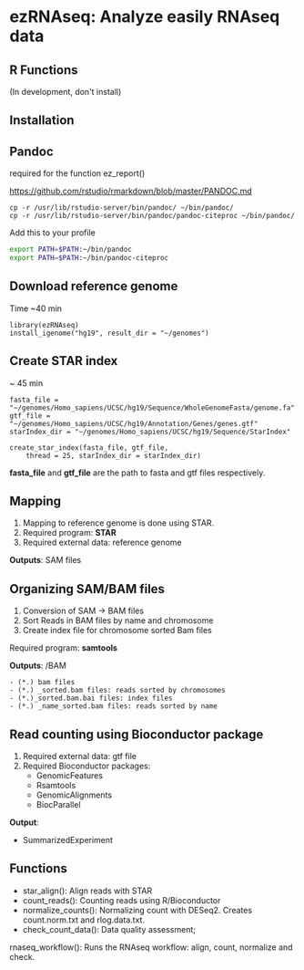 ezRNAseq: Analyze easily RNAseq data
==================
    
R Functions
-----------
    
    
(In development, don't install)

Installation
-------------
     
## Pandoc
    
    
required for the function ez_report()
    
https://github.com/rstudio/rmarkdown/blob/master/PANDOC.md
   
   
   
```
cp -r /usr/lib/rstudio-server/bin/pandoc/ ~/bin/pandoc/
cp -r /usr/lib/rstudio-server/bin/pandoc/pandoc-citeproc ~/bin/pandoc/
```
    
    

   
Add this to your profile
     
     
```bash
export PATH=$PATH:~/bin/pandoc
export PATH=$PATH:~/bin/pandoc-citeproc
```
     
     
Download reference genome
-------------------
   
Time ~40 min
  
```
library(ezRNAseq)
install_igenome("hg19", result_dir = "~/genomes")
```
   
   
Create STAR index
-----------------
  
~ 45 min
    
```
fasta_file = "~/genomes/Homo_sapiens/UCSC/hg19/Sequence/WholeGenomeFasta/genome.fa"
gtf_file = "~/genomes/Homo_sapiens/UCSC/hg19/Annotation/Genes/genes.gtf"
starIndex_dir = "~/genomes/Homo_sapiens/UCSC/hg19/Sequence/StarIndex"

create_star_index(fasta_file, gtf_file, 
    thread = 25, starIndex_dir = starIndex_dir)
```
   
**fasta_file** and **gtf_file** are the path to fasta and gtf files respectively.
  
    
Mapping
--------------
     
     
1. Mapping to reference genome is done using STAR.
2. Required program: **STAR**
3. Required external data: reference genome
   
   
**Outputs**: SAM files

    
    
Organizing SAM/BAM files
-----------------------
   
   
1. Conversion of SAM -> BAM files
2. Sort Reads in BAM files by name and chromosome
3. Create index file for chromosome sorted Bam files
   
   
Required program: **samtools**

   
**Outputs**: /BAM  

    - (*.) bam files
    - (*.) _sorted.bam files: reads sorted by chromosomes
    - (*.)_sorted.bam.bai files: index files
    - (*.) _name_sorted.bam files: reads sorted by name
       
   
Read counting using Bioconductor package
---------------
    
    
1. Required external data: gtf file
2. Required Bioconductor packages: 
    - GenomicFeatures
    - Rsamtools
    - GenomicAlignments
    - BiocParallel
    
    
**Output**:  
   
- SummarizedExperiment
    
    
Functions
-------------------
    
    
- star_align(): Align reads with STAR
- count_reads(): Counting reads using R/Bioconductor
- normalize_counts(): Normalizing count with DESeq2. Creates count.norm.txt and rlog.data.txt.
- check_count_data(): Data quality assessment; 
   
rnaseq_workflow(): Runs the RNAseq workflow: align, count, normalize and check.
    
    

